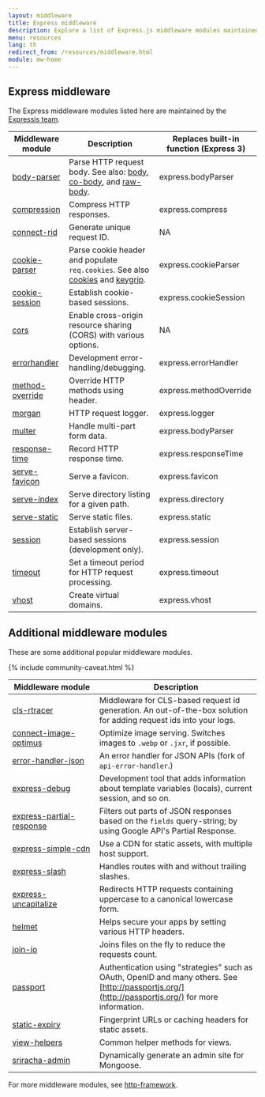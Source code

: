 ```yaml
---
layout: middleware
title: Express middleware
description: Explore a list of Express.js middleware modules maintained by the Express team and the community, including built-in middleware and popular third-party modules.
menu: resources
lang: th
redirect_from: /resources/middleware.html
module: mw-home
---
```


## Express middleware

The Express middleware modules listed here are maintained by the
[Expressjs team](https://github.com/orgs/expressjs/people).

| Middleware module                                             | Description                                                                                                                                                                                                                              | Replaces built-in function (Express 3) |
| ------------------------------------------------------------- | ---------------------------------------------------------------------------------------------------------------------------------------------------------------------------------------------------------------------------------------- | --------------------------------------------------------- |
| [body-parser](/resources/middleware/body-parser.html)         | Parse HTTP request body. See also: [body](https://github.com/raynos/body), [co-body](https://github.com/visionmedia/co-body), and  [raw-body](https://github.com/stream-utils/raw-body). | express.bodyParser                        |
| [compression](/resources/middleware/compression.html)         | Compress HTTP responses.                                                                                                                                                                                                 | express.compress                          |
| [connect-rid](/resources/middleware/connect-rid.html)         | Generate unique request ID.                                                                                                                                                                                              | NA                                                        |
| [cookie-parser](/resources/middleware/cookie-parser.html)     | Parse cookie header and populate `req.cookies`. See also [cookies](https://github.com/jed/cookies) and [keygrip](https://github.com/jed/keygrip).                                                        | express.cookieParser                      |
| [cookie-session](/resources/middleware/cookie-session.html)   | Establish cookie-based sessions.                                                                                                                                                                                         | express.cookieSession                     |
| [cors](/resources/middleware/cors.html)                       | Enable cross-origin resource sharing (CORS) with various options.                                                                                                                                     | NA                                                        |
| [errorhandler](/resources/middleware/errorhandler.html)       | Development error-handling/debugging.                                                                                                                                                                                    | express.errorHandler                      |
| [method-override](/resources/middleware/method-override.html) | Override HTTP methods using header.                                                                                                                                                                                      | express.methodOverride                    |
| [morgan](/resources/middleware/morgan.html)                   | HTTP request logger.                                                                                                                                                                                                     | express.logger                            |
| [multer](/resources/middleware/multer.html)                   | Handle multi-part form data.                                                                                                                                                                                             | express.bodyParser                        |
| [response-time](/resources/middleware/response-time.html)     | Record HTTP response time.                                                                                                                                                                                               | express.responseTime                      |
| [serve-favicon](/resources/middleware/serve-favicon.html)     | Serve a favicon.                                                                                                                                                                                                         | express.favicon                           |
| [serve-index](/resources/middleware/serve-index.html)         | Serve directory listing for a given path.                                                                                                                                                                                | express.directory                         |
| [serve-static](/resources/middleware/serve-static.html)       | Serve static files.                                                                                                                                                                                                      | express.static                            |
| [session](/resources/middleware/session.html)                 | Establish server-based sessions (development only).                                                                                                                                                   | express.session                           |
| [timeout](/resources/middleware/timeout.html)                 | Set a timeout period for HTTP request processing.                                                                                                                                                                        | express.timeout                           |
| [vhost](/resources/middleware/vhost.html)                     | Create virtual domains.                                                                                                                                                                                                  | express.vhost                             |

## Additional middleware modules

These are some additional popular middleware modules.

{% include community-caveat.html %}

| Middleware&nbsp;module                                      | Description                                                                                                                                                                                                          |
| ------------------------------------------------------------------------------- | -------------------------------------------------------------------------------------------------------------------------------------------------------------------------------------------------------------------- |
| [cls-rtracer](https://github.com/puzpuzpuz/cls-rtracer)                         | Middleware for CLS-based request id generation. An out-of-the-box solution for adding request ids into your logs.                                                                    |
| [connect-image-optimus](https://github.com/msemenistyi/connect-image-optimus)   | Optimize image serving. Switches images to `.webp` or `.jxr`, if possible.                                                                                                           |
| [error-handler-json](https://github.com/mifi/error-handler-json)                | An error handler for JSON APIs (fork of `api-error-handler`.)                                                                                                                     |
| [express-debug](https://github.com/devoidfury/express-debug)                    | Development tool that adds information about template variables (locals), current session, and so on.                                                                             |
| [express-partial-response](https://github.com/nemtsov/express-partial-response) | Filters out parts of JSON responses based on the `fields` query-string; by using Google API's Partial Response.                                                                                      |
| [express-simple-cdn](https://github.com/jamiesteven/express-simple-cdn)         | Use a CDN for static assets, with multiple host support.                                                                                                                                             |
| [express-slash](https://github.com/ericf/express-slash)                         | Handles routes with and without trailing slashes.                                                                                                                                                    |
| [express-uncapitalize](https://github.com/jamiesteven/express-uncapitalize)     | Redirects HTTP requests containing uppercase to a canonical lowercase form.                                                                                                                          |
| [helmet](https://github.com/helmetjs/helmet)                                    | Helps secure your apps by setting various HTTP headers.                                                                                                                                              |
| [join-io](https://github.com/coderaiser/join-io)                                | Joins files on the fly to reduce the requests count.                                                                                                                                                 |
| [passport](https://github.com/jaredhanson/passport)                             | Authentication using "strategies" such as OAuth, OpenID and many others.  See [http://passportjs.org/](http://passportjs.org/) for more information. |
| [static-expiry](https://github.com/paulwalker/connect-static-expiry)            | Fingerprint URLs or caching headers for static assets.                                                                                                                                               |
| [view-helpers](https://github.com/madhums/node-view-helpers)                    | Common helper methods for views.                                                                                                                                                                     |
| [sriracha-admin](https://github.com/hdngr/siracha)                              | Dynamically generate an admin site for Mongoose.                                                                                                                                                     |

For more middleware modules, see [http-framework](https://github.com/Raynos/http-framework#modules).
